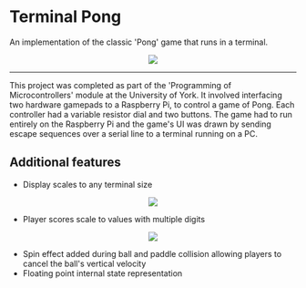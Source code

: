 # Terminal Pong
An implementation of the classic 'Pong' game that runs in a terminal.

<p align="center">
   <img src="https://github.com/lbowes/ascii_pong/blob/master/screenshots/gameplay.gif">
</p>

***

This project was completed as part of the 'Programming of Microcontrollers' module at the University of York. It involved interfacing two hardware gamepads to a Raspberry Pi, to control a game of Pong.
Each controller had a variable resistor dial and two buttons. The game had to run entirely on the Raspberry Pi and the game's UI was drawn by sending escape sequences over a serial line to a terminal running on a PC.

## Additional features
* Display scales to any terminal size

<p align="center">
   <img src="https://github.com/lbowes/ascii_pong/blob/master/screenshots/small.png">
</p>

* Player scores scale to values with multiple digits

<p align="center">
   <img src="https://github.com/lbowes/terminal_pong/blob/master/screenshots/high_scores.png">
</p>


* Spin effect added during ball and paddle collision allowing players to cancel the ball's vertical velocity
* Floating point internal state representation
